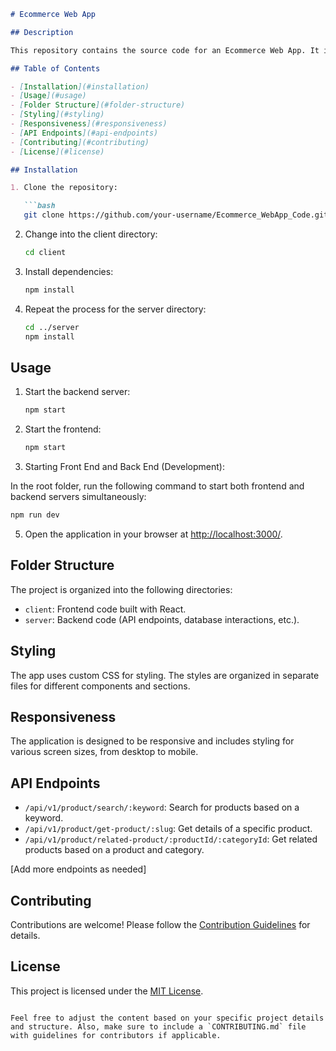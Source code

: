 ```markdown
# Ecommerce Web App

## Description

This repository contains the source code for an Ecommerce Web App. It is built using React for the frontend and [insert backend technology] for the backend.

## Table of Contents

- [Installation](#installation)
- [Usage](#usage)
- [Folder Structure](#folder-structure)
- [Styling](#styling)
- [Responsiveness](#responsiveness)
- [API Endpoints](#api-endpoints)
- [Contributing](#contributing)
- [License](#license)

## Installation

1. Clone the repository:

   ```bash
   git clone https://github.com/your-username/Ecommerce_WebApp_Code.git
   ```

2. Change into the client directory:

   ```bash
   cd client
   ```

3. Install dependencies:

   ```bash
   npm install
   ```

4. Repeat the process for the server directory:

   ```bash
   cd ../server
   npm install
   ```

## Usage

1. Start the backend server:

   ```bash
   npm start
   ```

2. Start the frontend:

   ```bash
   npm start
   ```

3. Starting Front End and Back End (Development):

In the root folder, run the following command to start both frontend and backend servers simultaneously:
   ```bash
   npm run dev
   ```

5. Open the application in your browser at [http://localhost:3000/](http://localhost:3000/).

## Folder Structure

The project is organized into the following directories:

- `client`: Frontend code built with React.
- `server`: Backend code (API endpoints, database interactions, etc.).

## Styling

The app uses custom CSS for styling. The styles are organized in separate files for different components and sections.

## Responsiveness

The application is designed to be responsive and includes styling for various screen sizes, from desktop to mobile.

## API Endpoints

- `/api/v1/product/search/:keyword`: Search for products based on a keyword.
- `/api/v1/product/get-product/:slug`: Get details of a specific product.
- `/api/v1/product/related-product/:productId/:categoryId`: Get related products based on a product and category.

[Add more endpoints as needed]

## Contributing

Contributions are welcome! Please follow the [Contribution Guidelines](CONTRIBUTING.md) for details.

## License

This project is licensed under the [MIT License](LICENSE).
```

Feel free to adjust the content based on your specific project details and structure. Also, make sure to include a `CONTRIBUTING.md` file with guidelines for contributors if applicable.
